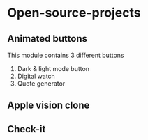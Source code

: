 # Open-source-projects
## Animated buttons
This module contains 3 different buttons<br>
1) Dark & light mode button
2) Digital watch
3) Quote generator

## Apple vision clone

## Check-it
